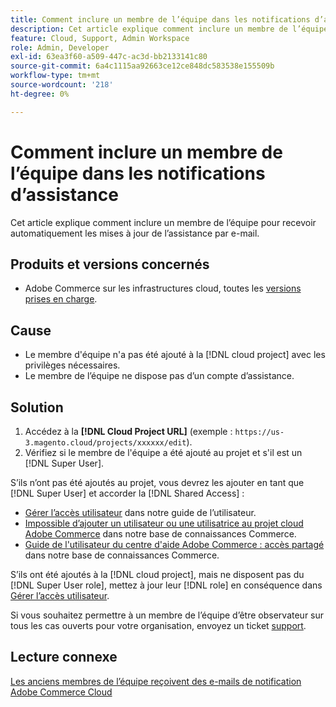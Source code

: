 ```yaml
---
title: Comment inclure un membre de l’équipe dans les notifications d’assistance
description: Cet article explique comment inclure un membre de l’équipe dans les notifications d’assistance.
feature: Cloud, Support, Admin Workspace
role: Admin, Developer
exl-id: 63ea3f60-a509-447c-ac3d-bb2133141c80
source-git-commit: 6a4c1115aa92663ce12ce848dc583538e155509b
workflow-type: tm+mt
source-wordcount: '218'
ht-degree: 0%

---
```


# Comment inclure un membre de l’équipe dans les notifications d’assistance

Cet article explique comment inclure un membre de l’équipe pour recevoir automatiquement les mises à jour de l’assistance par e-mail.

## Produits et versions concernés

* Adobe Commerce sur les infrastructures cloud, toutes les [versions prises en charge](https://www.adobe.com/content/dam/cc/en/legal/terms/enterprise/pdfs/Adobe-Commerce-Software-Lifecycle-Policy.pdf).

## Cause

* Le membre d&#39;équipe n&#39;a pas été ajouté à la [!DNL cloud project] avec les privilèges nécessaires.
* Le membre de l’équipe ne dispose pas d’un compte d’assistance.

## Solution

1. Accédez à la **[!DNL Cloud Project URL]** (exemple : `https://us-3.magento.cloud/projects/xxxxxx/edit`).
1. Vérifiez si le membre de l&#39;équipe a été ajouté au projet et s&#39;il est un [!DNL Super User].

S’ils n’ont pas été ajoutés au projet, vous devrez les ajouter en tant que [!DNL Super User] et accorder la [!DNL Shared Access] :

* [Gérer l’accès utilisateur](https://experienceleague.adobe.com/docs/commerce-cloud-service/user-guide/project/user-access.html) dans notre guide de l’utilisateur.
* [Impossible d’ajouter un utilisateur ou une utilisatrice au projet cloud Adobe Commerce](https://experienceleague.adobe.com/docs/commerce-knowledge-base/kb/troubleshooting/miscellaneous/unable-add-user-adobe-commerce-cloud-project.html) dans notre base de connaissances Commerce.
* [Guide de l&#39;utilisateur du centre d&#39;aide Adobe Commerce : accès partagé](https://experienceleague.adobe.com/docs/commerce-knowledge-base/kb/help-center-guide/magento-help-center-user-guide.html#shared-access) dans notre base de connaissances Commerce.

S’ils ont été ajoutés à la [!DNL cloud project], mais ne disposent pas du [!DNL Super User role], mettez à jour leur [!DNL role] en conséquence dans [Gérer l’accès utilisateur](https://experienceleague.adobe.com/docs/commerce-cloud-service/user-guide/project/user-access.html).

Si vous souhaitez permettre à un membre de l’équipe d’être observateur sur tous les cas ouverts pour votre organisation, envoyez un ticket [support](https://experienceleague.adobe.com/home?lang=en&amp;support-tab=home#support).

## Lecture connexe

[Les anciens membres de l’équipe reçoivent des e-mails de notification Adobe Commerce Cloud](https://experienceleague.adobe.com/docs/commerce-knowledge-base/kb/troubleshooting/miscellaneous/former-teammembers-receive-cloud-notification-emails.html)
